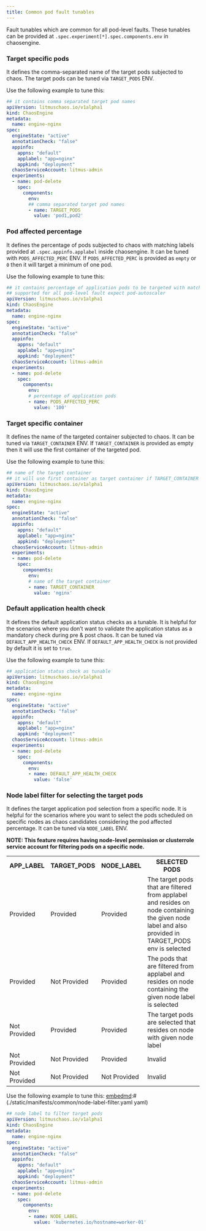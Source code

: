```yaml
---
title: Common pod fault tunables
---
```

Fault tunables which are common for all pod-level faults. These tunables can be provided at `.spec.experiment[*].spec.components.env` in chaosengine.

### Target specific pods

It defines the comma-separated name of the target pods subjected to chaos. The target pods can be tuned via `TARGET_PODS` ENV.

Use the following example to tune this:

[embedmd]:# (./static/manifests/common/target-pods.yaml yaml)
```yaml
## it contains comma separated target pod names
apiVersion: litmuschaos.io/v1alpha1
kind: ChaosEngine
metadata:
  name: engine-nginx
spec:
  engineState: "active"
  annotationCheck: "false"
  appinfo:
    appns: "default"
    applabel: "app=nginx"
    appkind: "deployment"
  chaosServiceAccount: litmus-admin
  experiments:
  - name: pod-delete
    spec:
      components:
        env:
        ## comma separated target pod names
        - name: TARGET_PODS
          value: 'pod1,pod2'
```

### Pod affected percentage

It defines the percentage of pods subjected to chaos with matching labels provided at `.spec.appinfo.applabel` inside chaosengine. It can be tuned with `PODS_AFFECTED_PERC` ENV. If `PODS_AFFECTED_PERC` is provided as `empty` or `0` then it will target a minimum of one pod.

Use the following example to tune this:

[embedmd]:# (./static/manifests/common/pod-affected-percentage.yaml yaml)
```yaml
## it contains percentage of application pods to be targeted with matching labels or names in the application namespace
## supported for all pod-level fault expect pod-autoscaler
apiVersion: litmuschaos.io/v1alpha1
kind: ChaosEngine
metadata:
  name: engine-nginx
spec:
  engineState: "active"
  annotationCheck: "false"
  appinfo:
    appns: "default"
    applabel: "app=nginx"
    appkind: "deployment"
  chaosServiceAccount: litmus-admin
  experiments:
  - name: pod-delete
    spec:
      components:
        env:
        # percentage of application pods
        - name: PODS_AFFECTED_PERC
          value: '100'
```

### Target specific container

It defines the name of the targeted container subjected to chaos. It can be tuned via `TARGET_CONTAINER` ENV. If `TARGET_CONTAINER` is provided as empty then it will use the first container of the targeted pod.

Use the following example to tune this:

[embedmd]:# (./static/manifests/common/target-container.yaml yaml)
```yaml
## name of the target container
## it will use first container as target container if TARGET_CONTAINER is provided as empty
apiVersion: litmuschaos.io/v1alpha1
kind: ChaosEngine
metadata:
  name: engine-nginx
spec:
  engineState: "active"
  annotationCheck: "false"
  appinfo:
    appns: "default"
    applabel: "app=nginx"
    appkind: "deployment"
  chaosServiceAccount: litmus-admin
  experiments:
  - name: pod-delete
    spec:
      components:
        env:
        # name of the target container
        - name: TARGET_CONTAINER
          value: 'nginx'
```

### Default application health check

It defines the default application status checks as a tunable. It is helpful for the scenarios where you don’t want to validate the application status as a mandatory check during pre & post chaos. It can be tuned via `DEFAULT_APP_HEALTH_CHECK` ENV. If `DEFAULT_APP_HEALTH_CHECK` is not provided by default it is set to `true`.

Use the following example to tune this:

[embedmd]:# (./static/manifests/common/default-app-health-check.yaml yaml)
```yaml
## application status check as tunable
apiVersion: litmuschaos.io/v1alpha1
kind: ChaosEngine
metadata:
  name: engine-nginx
spec:
  engineState: "active"
  annotationCheck: "false"
  appinfo:
    appns: "default"
    applabel: "app=nginx"
    appkind: "deployment"
  chaosServiceAccount: litmus-admin
  experiments:
  - name: pod-delete
    spec:
      components:
        env:
        - name: DEFAULT_APP_HEALTH_CHECK
          value: 'false'
```

### Node label filter for selecting the target pods

It defines the target application pod selection from a specific node. It is helpful for the scenarios where you want to select the pods scheduled on specific nodes as chaos candidates considering the pod affected percentage. It can be tuned via `NODE_LABEL` ENV.

<b>NOTE: This feature requires having node-level permission or clusterrole service account for filtering pods on a specific node.</b>

<table>
  <tr>
    <th>APP_LABEL</th>
    <th>TARGET_PODS</th>
    <th>NODE_LABEL</th>
    <th>SELECTED PODS</th>
  </tr>
  <tr>
    <td>Provided</td>
    <td>Provided</td>
    <td>Provided</td>
    <td>The target pods that are filtered from applabel and resides on node containing the given node label and also provided in TARGET_PODS env is selected</td>
  </tr>
   <tr>
    <td>Provided</td>
    <td>Not Provided</td>
    <td>Provided</td>
    <td>The pods that are filtered from applabel and resides on node containing the given node label is selected </td>
  </tr>
   <tr>
    <td>Not Provided</td>
    <td>Provided</td>
    <td>Provided</td>
    <td>The target pods are selected that resides on node with given node label </td>
  </tr>
  <tr>
    <td>Not Provided</td>
    <td>Not Provided</td>
    <td>Provided</td>
    <td>Invalid</td>
  </tr>
  <tr>
    <td>Not Provided</td>
    <td>Not Provided</td>
    <td>Not Provided</td>
    <td>Invalid</td>
  </tr>
</table>

Use the following example to tune this:
[embedmd]:# (./static/manifests/common/node-label-filter.yaml yaml)
```yaml
## node label to filter target pods
apiVersion: litmuschaos.io/v1alpha1
kind: ChaosEngine
metadata:
  name: engine-nginx
spec:
  engineState: "active"
  annotationCheck: "false"
  appinfo:
    appns: "default"
    applabel: "app=nginx"
    appkind: "deployment"
  chaosServiceAccount: litmus-admin
  experiments:
  - name: pod-delete
    spec:
      components:
        env:
        - name: NODE_LABEL
          value: 'kubernetes.io/hostname=worker-01'
```
